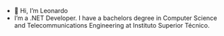 - 👋 Hi, I’m Leonardo
- I’m a .NET Developer. I have a bachelors degree in Computer Science and Telecommunications Engineering at Instituto Superior Técnico.

<!---
leogsantos5/leogsantos5 is a ✨ special ✨ repository because its `README.md` (this file) appears on your GitHub profile.
You can click the Preview link to take a look at your changes.
--->
